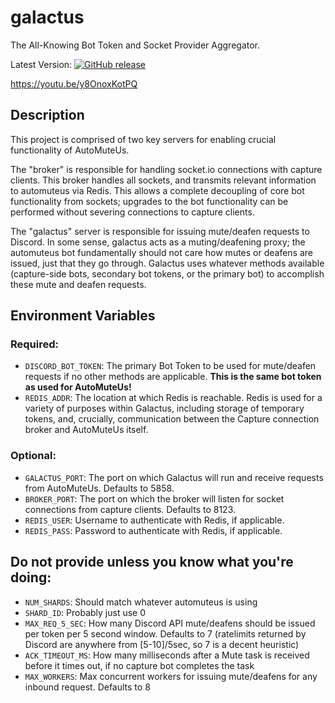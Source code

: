 # galactus
The All-Knowing Bot Token and Socket Provider Aggregator.

Latest Version: <a href="https://github.com/automuteus/galactus/releases" target="_blank">
<img alt="GitHub release" src="https://img.shields.io/github/v/tag/automuteus/galactus">
</a></br>

https://youtu.be/y8OnoxKotPQ

## Description

This project is comprised of two key servers for enabling crucial functionality of AutoMuteUs.

The "broker" is responsible for handling socket.io connections with capture clients. This broker handles all sockets, and
transmits relevant information to automuteus via Redis. This allows a complete decoupling of core bot functionality from sockets;
upgrades to the bot functionality can be performed without severing connections to capture clients.

The "galactus" server is responsible for issuing mute/deafen requests to Discord. In some sense, galactus acts as a
muting/deafening proxy; the automuteus bot fundamentally should not care how mutes or deafens are issued, just that they go through. Galactus
uses whatever methods available (capture-side bots, secondary bot tokens, or the primary bot) to accomplish these mute and deafen
requests.

## Environment Variables

### Required:
* `DISCORD_BOT_TOKEN`: The primary Bot Token to be used for mute/deafen requests if no other methods are applicable.
**This is the same bot token as used for AutoMuteUs!**
* `REDIS_ADDR`: The location at which Redis is reachable. Redis is used for a variety of purposes within Galactus, including
storage of temporary tokens, and, crucially, communication between the Capture connection broker and AutoMuteUs itself.

### Optional:
* `GALACTUS_PORT`: The port on which Galactus will run and receive requests from AutoMuteUs. Defaults to 5858.
* `BROKER_PORT`: The port on which the broker will listen for socket connections from capture clients. Defaults to 8123.
* `REDIS_USER`: Username to authenticate with Redis, if applicable.
* `REDIS_PASS`: Password to authenticate with Redis, if applicable.

## **Do not provide unless you know what you're doing**:
* `NUM_SHARDS`: Should match whatever automuteus is using
* `SHARD_ID`: Probably just use 0
* `MAX_REQ_5_SEC`: How many Discord API mute/deafens should be issued per token per 5 second window. Defaults to 7 (ratelimits
returned by Discord are anywhere from [5-10]/5sec, so 7 is a decent heuristic)
* `ACK_TIMEOUT_MS`: How many milliseconds after a Mute task is received before it times out, if no capture bot completes the task
* `MAX_WORKERS`: Max concurrent workers for issuing mute/deafens for any inbound request. Defaults to 8
